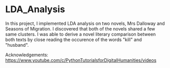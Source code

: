 # LDA_Analysis
In this project, I implemented LDA analysis on two novels, Mrs Dalloway and Seasons of Migration. I discovered that both of the novels shared a few same clusters. I was able to derive a novel literary comparison between both texts by close reading the occurence of the words "kill" and "husband". 

Acknowledgements: https://www.youtube.com/c/PythonTutorialsforDigitalHumanities/videos
